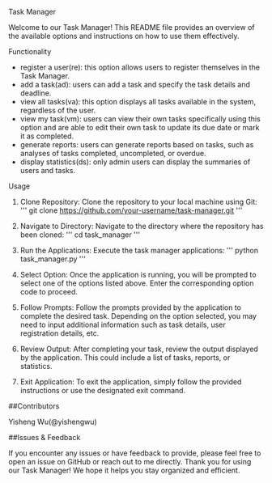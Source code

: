 Task Manager

Welcome to our Task Manager! This README file provides an overview of the available options and instructions on how to use them effectively.


Functionality

- register a user(re): this option allows users to register themselves in the Task Manager.
- add a task(ad): users can add a task and specify the task details and deadline.
- view all tasks(va): this option displays all tasks available in the system, regardless of the user.
- view my task(vm): users can view their own tasks specifically using this option and are able to edit their own task to update its due date or mark it as completed.
- generate reports: users can generate reports based on tasks, such as analyses of tasks completed, uncompleted, or overdue.
- display statistics(ds): only admin users can display the summaries of users and tasks.


Usage

1. Clone Repository:
   Clone the repository to your local machine using Git:
   '''
   git clone https://github.com/your-username/task-manager.git
   '''

2. Navigate to Directory:
   Navigate to the directory where the repository has been cloned:
   '''
   cd task_manager
   '''

3. Run the Applications:
   Execute the task manager applications:
   '''
   python task_manager.py
   '''

4. Select Option:
   Once the application is running, you will be prompted to select one of the options listed above. Enter the corresponding option code to proceed.

5. Follow Prompts:
   Follow the prompts provided by the application to complete the desired task. Depending on the option selected, you may need to input additional information such as task details, user registration details, etc.

6. Review Output:
   After completing your task, review the output displayed by the application. This could include a list of tasks, reports, or statistics.

7. Exit Application:
   To exit the application, simply follow the provided instructions or use the designated exit command.
   

##Contributors

Yisheng Wu(@yishengwu)


##Issues & Feedback

If you encounter any issues or have feedback to provide, please feel free to open an issue on GitHub or reach out to me directly.
Thank you for using our Task Manager! We hope it helps you stay organized and efficient.
